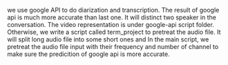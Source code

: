we use google API to do diarization and transcription. The result of google api is much more accurate than last one. It will distinct two speaker in the conversation. The video representation is under google-api script folder.
Otherwise, we write a script called term_project to pretreat the audio file. It will split long audio file into some short ones and In the main script, we pretreat the audio file input with their frequency and number of channel to make sure the predicition of google api is more accurate.
